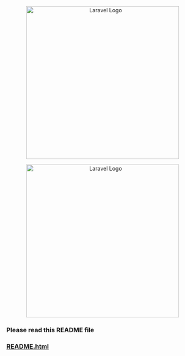 <p align="center"><img src="https://raw.githubusercontent.com/laravel/art/master/logo-lockup/5%20SVG/2%20CMYK/1%20Full%20Color/laravel-logolockup-cmyk-red.svg" width="400" alt="Laravel Logo"></p>
</p>

<p align="center"><img src="https://laravel.fi/laravel-login.png" width="400" alt="Laravel Logo"></p>
</p>

### Please read this README file

<h3><a href="https://laravel.fi"target="_blank" rel="noopener noreferrer">README.html</a></h3>
